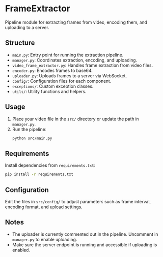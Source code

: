 # FrameExtractor

Pipeline module for extracting frames from video, encoding them, and uploading to a server.

## Structure
- `main.py`: Entry point for running the extraction pipeline.
- `manager.py`: Coordinates extraction, encoding, and uploading.
- `video_frame_extractor.py`: Handles frame extraction from video files.
- `encoder.py`: Encodes frames to base64.
- `uploader.py`: Uploads frames to a server via WebSocket.
- `config/`: Configuration files for each component.
- `exceptions/`: Custom exception classes.
- `utils/`: Utility functions and helpers.

## Usage
1. Place your video file in the `src/` directory or update the path in `manager.py`.
2. Run the pipeline:
   ```bash
   python src/main.py
   ```

## Requirements
Install dependencies from `requirements.txt`:
```bash
pip install -r requirements.txt
```

## Configuration
Edit the files in `src/config/` to adjust parameters such as frame interval, encoding format, and upload settings.

## Notes
- The uploader is currently commented out in the pipeline. Uncomment in `manager.py` to enable uploading.
- Make sure the server endpoint is running and accessible if uploading is enabled.
